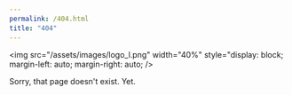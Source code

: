 ```yaml
---
permalink: /404.html
title: "404"
---
```


<img src="/assets/images/logo_l.png" width="40%" style="display: block; margin-left: auto; margin-right: auto; />

Sorry, that page doesn't exist. Yet.

